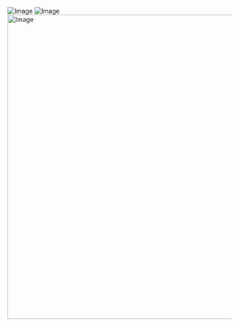 ![Image](https://github.com/user-attachments/assets/23169152-c732-4b96-abb6-591d86665ff5)
![Image](https://github.com/user-attachments/assets/ecdf2b84-7f3d-416b-8a5e-fc955f60d47c)
<img width="1648" height="684" alt="Image" src="https://github.com/user-attachments/assets/9e667210-ed48-4c2f-b97f-0c33b0c92ac4" />
